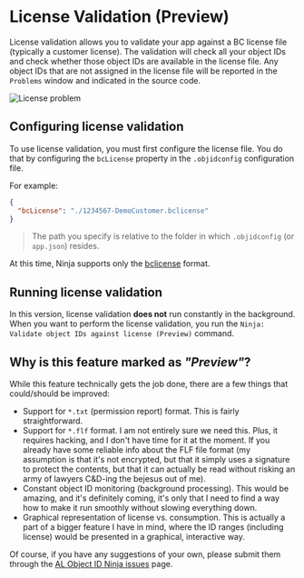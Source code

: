 # License Validation (Preview)

License validation allows you to validate your app against a BC license file (typically a customer
license). The validation will check all your object IDs and check whether those object IDs are
available in the license file. Any object IDs that are not assigned in the license file will be
reported in the `Problems` window and indicated in the source code.

![License problem](https://github.com/vjekob/al-objid/blob/master/doc/images/license-problem.png?raw=true)

## Configuring license validation

To use license validation, you must first configure the license file. You do that by configuring the
`bcLicense` property in the `.objidconfig` configuration file.

For example:

```JSON
{
  "bcLicense": "./1234567-DemoCustomer.bclicense"
}
```

> The path you specify is relative to the folder in which `.objidconfig` (or `app.json`) resides.

At this time, Ninja supports only the [bclicense](https://docs.microsoft.com/en-us/dynamics365-release-plan/2021wave2/smb/dynamics365-business-central/new-license-file-format-support-larger-licenses)
format.

## Running license validation

In this version, license validation **does not** run constantly in the background. When you want to
perform the license validation, you run the `Ninja: Validate object IDs against license (Preview)`
command.

## Why is this feature marked as *"Preview"*?

While this feature technically gets the job done, there are a few things that could/should be
improved:
- Support for `*.txt` (permission report) format. This is fairly straightforward.
- Support for `*.flf` format. I am not entirely sure we need this. Plus, it requires hacking, and
I don't have time for it at the moment. If you already have some reliable info about the FLF file
format (my assumption is that it's not encrypted, but that it simply uses a signature to protect
the contents, but that it can actually be read without risking an army of lawyers C&D-ing the bejesus
out of me).
- Constant object ID monitoring (background processing). This would be amazing, and it's definitely
coming, it's only that I need to find a way how to make it run smoothly without slowing everything
down.
- Graphical representation of license vs. consumption. This is actually a part of a bigger feature
I have in mind, where the ID ranges (including license) would be presented in a graphical, interactive
way.

Of course, if you have any suggestions of your own, please submit them through the
[AL Object ID Ninja issues](https://github.com/vjekob/al-objid/issues) page.